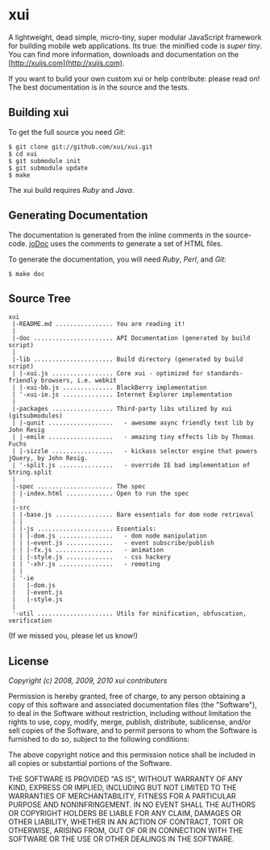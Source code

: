 xui
===

A lightweight, dead simple, micro-tiny, super modular JavaScript framework for building mobile web applications. Its true: the minified code is _super tiny_. You can find more information, downloads and documentation on the [http://xuijs.com](http://xuijs.com).

If you want to build your own custom xui or help contribute: please read on! The best documentation is in the source and the tests.

Building xui
------------

To get the full source you need  _Git_:

    $ git clone git://github.com/xui/xui.git
    $ cd xui
    $ git submodule init
    $ git submodule update
    $ make

The xui build requires _Ruby_ and _Java_. 

Generating Documentation
------------------------

The documentation is generated from the inline comments in the source-code. [joDoc](https://github.com/davebalmer/jodoc) uses the comments to generate a set of HTML files.

To generate the documentation, you will need _Ruby_, _Perl_, and _Git_:

    $ make doc

Source Tree
-----------

    xui
     |-README.md ................ You are reading it!
     |
     |-doc ...................... API Documentation (generated by build script)
     |
     |-lib ...................... Build directory (generated by build script)
     | |-xui.js ................. Core xui - optimized for standards-friendly browsers, i.e. webkit
     | |-xui-bb.js .............. BlackBerry implementation
     | '-xui-ie.js .............. Internet Explorer implementation
     |
     |-packages ................. Third-party libs utilized by xui (gitsubmodules)
     | |-qunit ..................   - awesome async friendly test lib by John Resig
     | |-emile ..................   - amazing tiny effects lib by Thomas Fuchs
     | |-sizzle .................   - kickass selector engine that powers jQuery, by John Resig.
     | '-split.js ...............   - override IE bad implementation of String.split
     |
     |-spec ..................... The spec
     | |-index.html ............. Open to run the spec
     |
     |-src
     | |-base.js ................ Bare essentials for dom node retrieval
     | |
     | |-js ..................... Essentials:
     | | |-dom.js ...............   - dom node manipulation
     | | |-event.js .............   - event subscribe/publish
     | | |-fx.js ................   - animation
     | | |-style.js .............   - css hackery
     | | '-xhr.js ...............   - remoting
     | |
     | '-ie
     |   |-dom.js
     |   |-event.js
     |   |-style.js
     |
     '-util ..................... Utils for minification, obfuscation, verification

(If we missed you, please let us know!)

License
-------

_Copyright (c) 2008, 2009, 2010 xui contributers_

Permission is hereby granted, free of charge, to any person obtaining
a copy of this software and associated documentation files (the
"Software"), to deal in the Software without restriction, including
without limitation the rights to use, copy, modify, merge, publish,
distribute, sublicense, and/or sell copies of the Software, and to
permit persons to whom the Software is furnished to do so, subject to
the following conditions:

The above copyright notice and this permission notice shall be included
in all copies or substantial portions of the Software.

THE SOFTWARE IS PROVIDED "AS IS", WITHOUT WARRANTY OF ANY KIND,
EXPRESS OR IMPLIED, INCLUDING BUT NOT LIMITED TO THE WARRANTIES OF
MERCHANTABILITY, FITNESS FOR A PARTICULAR PURPOSE AND NONINFRINGEMENT.
IN NO EVENT SHALL THE AUTHORS OR COPYRIGHT HOLDERS BE LIABLE FOR ANY
CLAIM, DAMAGES OR OTHER LIABILITY, WHETHER IN AN ACTION OF CONTRACT,
TORT OR OTHERWISE, ARISING FROM, OUT OF OR IN CONNECTION WITH THE
SOFTWARE OR THE USE OR OTHER DEALINGS IN THE SOFTWARE.
